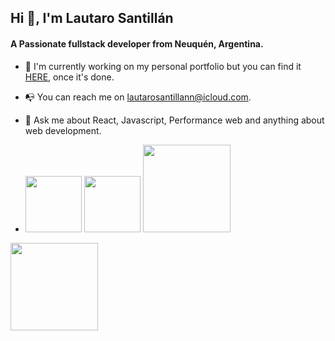 ## 						Hi 👋, I'm Lautaro Santillán

#### 		A Passionate fullstack developer from Neuquén, Argentina.	

- 🔭 I'm currently working on my personal portfolio but you can find it [HERE](https://www.lautarosantillan.com), once it's done.

- 📭 You can reach me on lautarosantillann@icloud.com.

- 💬 Ask me about React, Javascript, Performance web and anything about web development.

- <div>
      <img src="C:\Users\User\Desktop\react.png" style="width: 90px" />
      <img src="C:\Users\User\Desktop\js.png" style="width: 90px">
      <img src="C:\Users\User\Desktop\html.jpg" style="width: 140px">
</div>
<img src="C:\Users\User\Desktop\html.jpg" style="width: 140px">

  

  

  



